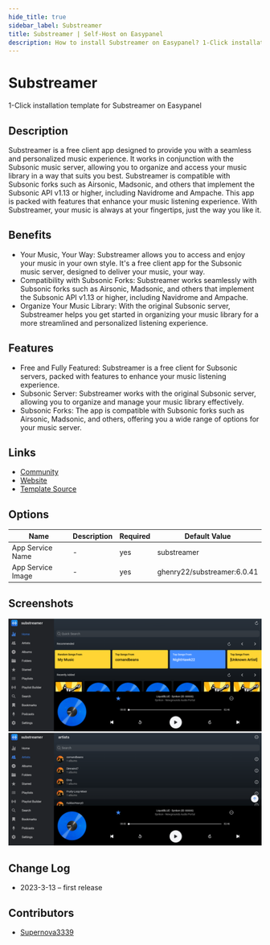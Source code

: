 ```yaml
---
hide_title: true
sidebar_label: Substreamer
title: Substreamer | Self-Host on Easypanel
description: How to install Substreamer on Easypanel? 1-Click installation template for Substreamer on Easypanel
---
```


<!-- generated -->

# Substreamer

1-Click installation template for Substreamer on Easypanel

## Description

Substreamer is a free client app designed to provide you with a seamless and personalized music experience. It works in conjunction with the Subsonic music server, allowing you to organize and access your music library in a way that suits you best. Substreamer is compatible with Subsonic forks such as Airsonic, Madsonic, and others that implement the Subsonic API v1.13 or higher, including Navidrome and Ampache. This app is packed with features that enhance your music listening experience. With Substreamer, your music is always at your fingertips, just the way you like it.

## Benefits

- Your Music, Your Way: Substreamer allows you to access and enjoy your music in your own style. It's a free client app for the Subsonic music server, designed to deliver your music, your way.
- Compatibility with Subsonic Forks: Substreamer works seamlessly with Subsonic forks such as Airsonic, Madsonic, and others that implement the Subsonic API v1.13 or higher, including Navidrome and Ampache.
- Organize Your Music Library: With the original Subsonic server, Substreamer helps you get started in organizing your music library for a more streamlined and personalized listening experience.

## Features

- Free and Fully Featured: Substreamer is a free client for Subsonic servers, packed with features to enhance your music listening experience.
- Subsonic Server: Substreamer works with the original Subsonic server, allowing you to organize and manage your music library effectively.
- Subsonic Forks: The app is compatible with Subsonic forks such as Airsonic, Madsonic, and others, offering you a wide range of options for your music server.

## Links

- [Community](https://reddit.com/substreamer)
- [Website](https://substreamerapp.com)
- [Template Source](https://github.com/easypanel-io/templates/tree/main/templates/substreamer)

## Options

Name | Description | Required | Default Value
-|-|-|-
App Service Name | - | yes | substreamer
App Service Image | - | yes | ghenry22/substreamer:6.0.41

## Screenshots

![Substreamer Screenshot](./assets/screenshot1.png)
![Substreamer Screenshot](./assets/screenshot2.png)

## Change Log

- 2023-3-13 – first release

## Contributors

- [Supernova3339](https://github.com/Supernova3339)
